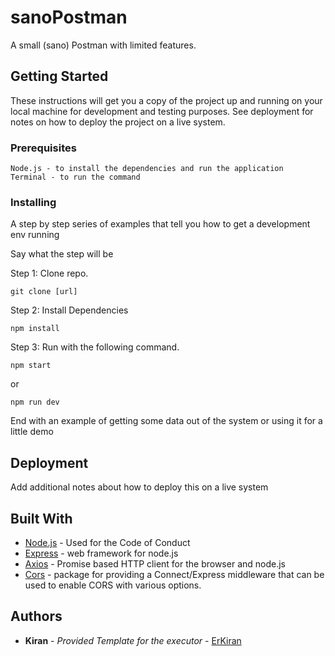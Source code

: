 # sanoPostman

A small (sano) Postman with limited features.

## Getting Started

These instructions will get you a copy of the project up and running on your local machine for development and testing purposes. See deployment for notes on how to deploy the project on a live system.

### Prerequisites

```
Node.js - to install the dependencies and run the application
Terminal - to run the command
```

### Installing

A step by step series of examples that tell you how to get a development env running

Say what the step will be

Step 1: Clone repo.

```
git clone [url]
```

Step 2: Install Dependencies

```
npm install
```

Step 3: Run with the following command.

```
npm start
```

or

```
npm run dev
```

End with an example of getting some data out of the system or using it for a little demo

## Deployment

Add additional notes about how to deploy this on a live system

## Built With

* [Node.js](https://nodejs.org/en/docs) - Used for the Code of Conduct
* [Express](https://expressjs.com/en/starter/installing.htm) - web framework for node.js
* [Axios](https://github.com/axios/axios) - Promise based HTTP client for the browser and node.js
* [Cors](https://github.com/expressjs/cors) - package for providing a Connect/Express middleware that can be used to enable CORS with various options.

## Authors

* **Kiran** - *Provided Template for the executor* - [ErKiran](https://github.com/ErKiran)
